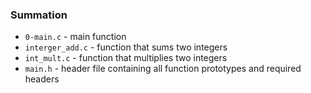 ### Summation

* `0-main.c` - main function
* `interger_add.c` - function that sums two integers
* `int_mult.c` - function that multiplies two integers
* `main.h` - header file containing all function prototypes and required headers
